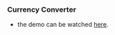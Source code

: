 ### Currency Converter

- the demo can be watched [here](https://currency-converter-davidk55.netlify.app/).
